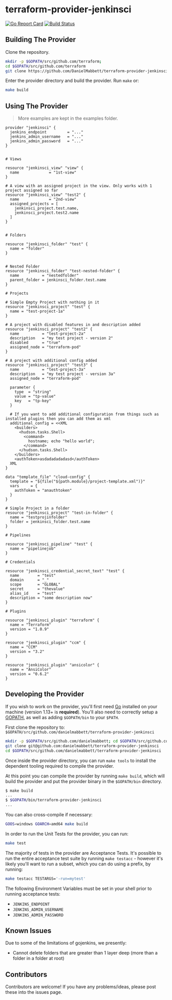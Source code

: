 terraform-provider-jenkinsci
==================

[![Go Report Card](https://goreportcard.com/badge/github.com/DanielMabbett/terraform-provider-jenkinsci)](https://goreportcard.com/report/github.com/DanielMabbett/terraform-provider-jenkinsci)
[![Build Status](https://travis-ci.org/DanielMabbett/terraform-provider-jenkinsci.svg?branch=master)](https://travis-ci.org/DanielMabbett/terraform-provider-jenkinsci)

Building The Provider
---------------------

Clone the repository.

```bash
mkdir -p $GOPATH/src/github.com/terraform;
cd $GOPATH/src/github.com/terraform
git clone https://github.com/DanielMabbett/terraform-provider-jenkinsci
```

Enter the provider directory and build the provider. Run `make` or:

```bash
make build
```

Using The Provider
---------------------

> More examples are kept in the examples folder.

```hcl
provider "jenkinsci" {
  jenkins_endpoint         = "..."
  jenkins_admin_username   = "..."
  jenkins_admin_password   = "..."
}


# Views

resource "jenkinsci_view" "view" {
  name             = "1st-view"
}

# A view with an assigned project in the view. Only works with 1 project assigned so far
resource "jenkinsci_view" "test2" {
  name             = "2nd-view"
  assigned_projects = [
    jenkinsci_project.test.name,
    jenkinsci_project.test2.name
  ]
}


# Folders

resource "jenkinsci_folder" "test" {
  name = "folder"
}


# Nested Folder
resource "jenkinsci_folder" "test-nested-folder" {
  name          = "nestedfolder"
  parent_folder = jenkinsci_folder.test.name
}

# Projects

# Simple Empty Project with nothing in it
resource "jenkinsci_project" "test" {
  name = "test-project-1a"
}

# A project with disabled features in and description added 
resource "jenkinsci_project" "test2" {
  name          = "test-project-2a"
  description   = "my test project - version 2"
  disabled      = "true"
  assigned_node = "terraform-pod"
}

# A project with additional config added 
resource "jenkinsci_project" "test3" {
  name          = "test-project-3a"
  description   = "my test project - version 3a"
  assigned_node = "terraform-pod"

  parameter {
    type  = "string"
    value = "tp-value"
    key   = "tp-key"
  }

  # If you want to add additional configuration from things such as installed plugins then you can add them as xml
  additional_config = <<XML
    <builders>
      <hudson.tasks.Shell>
        <command>
          hostname; echo "hello world";
        </command>
      </hudson.tasks.Shell>
    </builders>
    <authToken>asdadadadadasd</authToken>
  XML
}

data "template_file" "cloud-config" {
  template = "${file("${path.module}/project-template.xml")}"
  vars     = {
    authToken = "anauthtoken"
  }
}

# Simple Project in a folder
resource "jenkinsci_project" "test-in-folder" {
  name = "testprojinfolder"
  folder = jenkinsci_folder.test.name
}

# Pipelines

resource "jenkinsci_pipeline" "test" {
  name = "pipelinejob"
}

# Credentials

resource "jenkinsci_credential_secret_text" "test" {
  name        = "test"
  domain      = "_"
  scope       = "GLOBAL"
  secret      = "thevalue"
  alias_id    = "test"
  description = "some description now"
}

# Plugins

resource "jenkinsci_plugin" "terraform" {
  name = "Terraform"
  version = "1.0.9"
}

resource "jenkinsci_plugin" "ccm" {
  name = "CCM"
  version = "3.2"
}

resource "jenkinsci_plugin" "ansicolor" {
  name = "AnsiColor"
  version = "0.6.2"
}

```

Developing the Provider
----------------------

If you wish to work on the provider, you'll first need [Go](http://www.golang.org) installed on your machine (version 1.13+ is **required**). You'll also need to correctly setup a [GOPATH](http://golang.org/doc/code.html#GOPATH), as well as adding `$GOPATH/bin` to your `$PATH`.

First clone the repository to: `$GOPATH/src/github.com/danielmabbett/terraform-provider-jenkinsci`

```sh
mkdir -p $GOPATH/src/github.com/danielmabbett; cd $GOPATH/src/github.com/danielmabbett
git clone git@github.com:danielmabbett/terraform-provider-jenkinsci
cd $GOPATH/src/github.com/danielmabbett/terraform-provider-jenkinsci
```

Once inside the provider directory, you can run `make tools` to install the dependent tooling required to compile the provider.

At this point you can compile the provider by running `make build`, which will build the provider and put the provider binary in the `$GOPATH/bin` directory.

```sh
$ make build
...
$ $GOPATH/bin/terraform-provider-jenkinsci
...
```

You can also cross-compile if necessary:

```sh
GOOS=windows GOARCH=amd64 make build
```

In order to run the Unit Tests for the provider, you can run:

```sh
make test
```

The majority of tests in the provider are Acceptance Tests. It's possible to run the entire acceptance test suite by running `make testacc` - however it's likely you'll want to run a subset, which you can do using a prefix, by running:

```sh
make testacc TESTARGS='-run=mytest'
```

The following Environment Variables must be set in your shell prior to running acceptance tests:

- `JENKINS_ENDPOINT`
- `JENKINS_ADMIN_USERNAME`
- `JENKINS_ADMIN_PASSWORD`

Known Issues
---------------------

Due to some of the limitations of gojenkins, we presently:

- Cannot delete folders that are greater than 1 layer deep (more than a folder in a folder at root)

Contributors
---------------------

Contributors are welcome! If you have any problems/ideas, please post these into the issues page.
